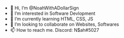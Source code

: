 - 👋 Hi, I’m @NoahWithADollarSign
- 👀 I’m interested in Software Devlopment
- 🌱 I’m currently learning HTML, CSS, JS
- 💞️ I’m looking to collaborate on Websites, Softwares
- 📫 How to reach me. Discord: N$ah#5027

<!---
Dacatboy3818/Dacatboy3818 is a ✨ special ✨ repository because its `README.md` (this file) appears on your GitHub profile.
You can click the Preview link to take a look at your changes.
--->
